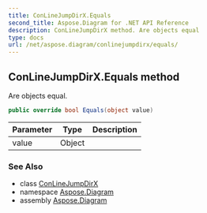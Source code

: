 ```yaml
---
title: ConLineJumpDirX.Equals
second_title: Aspose.Diagram for .NET API Reference
description: ConLineJumpDirX method. Are objects equal
type: docs
url: /net/aspose.diagram/conlinejumpdirx/equals/
---
```

## ConLineJumpDirX.Equals method

Are objects equal.

```csharp
public override bool Equals(object value)
```

| Parameter | Type | Description |
| --- | --- | --- |
| value | Object |  |

### See Also

* class [ConLineJumpDirX](../)
* namespace [Aspose.Diagram](../../conlinejumpdirx/)
* assembly [Aspose.Diagram](../../../)


